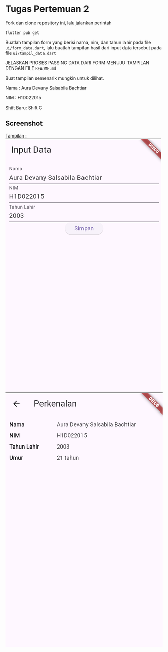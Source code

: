 # Tugas Pertemuan 2

Fork dan clone repository ini, lalu jalankan perintah 
```
flutter pub get
```
Buatlah tampilan form yang berisi nama, nim, dan tahun lahir pada file `ui/form_data.dart`, lalu buatlah tampilan hasil dari input data tersebut pada file `ui/tampil_data.dart`

JELASKAN PROSES PASSING DATA DARI FORM MENUJU TAMPILAN DENGAN FILE `README.md`

Buat tampilan semenarik mungkin untuk dilihat.


Nama : Aura Devany Salsabila Bachtiar

NIM : H1D022015

Shift Baru: Shift C

## Screenshot
Tampilan :
![Lampiran Form](formAura.png)
![Lampiran Hasil](hasilAura.png)
